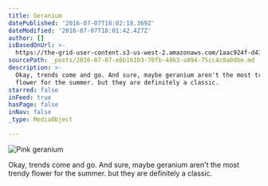 ```yaml
---
title: Geranium
datePublished: '2016-07-07T18:02:18.369Z'
dateModified: '2016-07-07T18:01:42.427Z'
author: []
isBasedOnUrl: >-
  https://the-grid-user-content.s3-us-west-2.amazonaws.com/1aac924f-d430-457f-a5a3-a4ec1cb397c9.jpg
sourcePath: _posts/2016-07-07-e6b161b3-70fb-4863-a894-75cc4c8a0dbe.md
description: >-
  Okay, trends come and go. And sure, maybe geranium aren't the most trendy
  flower for the summer. but they are definitely a classic. 
starred: false
inFeed: true
hasPage: false
inNav: false
_type: MediaObject

---
```

![Pink geranium ](https://the-grid-user-content.s3-us-west-2.amazonaws.com/1aac924f-d430-457f-a5a3-a4ec1cb397c9.jpg)

Okay, trends come and go. And sure, maybe geranium aren't the most trendy flower for the summer. but they are definitely a classic.